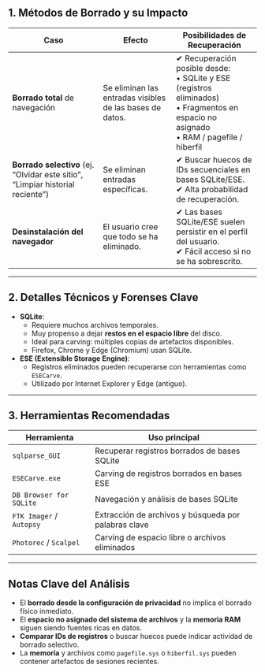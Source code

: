 ## 1. Métodos de Borrado y su Impacto

| Caso                                                                           | Efecto                                                   | Posibilidades de Recuperación                                                                                                                   |
| ------------------------------------------------------------------------------ | -------------------------------------------------------- | ----------------------------------------------------------------------------------------------------------------------------------------------- |
| **Borrado total** de navegación                                                | Se eliminan las entradas visibles de las bases de datos. | ✔ Recuperación posible desde: <br>• SQLite y ESE (registros eliminados) <br>• Fragmentos en espacio no asignado <br>• RAM / pagefile / hiberfil |
| **Borrado selectivo** (ej. “Olvidar este sitio”, “Limpiar historial reciente”) | Se eliminan entradas específicas.                        | ✔ Buscar huecos de IDs secuenciales en bases SQLite/ESE. <br>✔ Alta probabilidad de recuperación.                                               |
| **Desinstalación del navegador**                                               | El usuario cree que todo se ha eliminado.                | ✔ Las bases SQLite/ESE suelen persistir en el perfil del usuario. <br>✔ Fácil acceso si no se ha sobrescrito.                                   |

---

## 2. Detalles Técnicos y Forenses Clave

* **SQLite**:
	* Requiere muchos archivos temporales.
	* Muy propenso a dejar **restos en el espacio libre** del disco.
	* Ideal para carving: múltiples copias de artefactos disponibles.
	* Firefox, Chrome y Edge (Chromium) usan SQLite.
* **ESE (Extensible Storage Engine)**:
	* Registros eliminados pueden recuperarse con herramientas como `ESECarve`.
	* Utilizado por Internet Explorer y Edge (antiguo).

---

## 3. Herramientas Recomendadas

| Herramienta              | Uso principal                                        |
| ------------------------ | ---------------------------------------------------- |
| `sqlparse_GUI`           | Recuperar registros borrados de bases SQLite         |
| `ESECarve.exe`           | Carving de registros borrados en bases ESE           |
| `DB Browser for SQLite`  | Navegación y análisis de bases SQLite                |
| `FTK Imager` / `Autopsy` | Extracción de archivos y búsqueda por palabras clave |
| `Photorec` / `Scalpel`   | Carving de espacio libre o archivos eliminados       |

---

## Notas Clave del Análisis

* El **borrado desde la configuración de privacidad** no implica el borrado físico inmediato.
* El **espacio no asignado del sistema de archivos** y la **memoria RAM** siguen siendo fuentes ricas en datos.
* **Comparar IDs de registros** o buscar huecos puede indicar actividad de borrado selectivo.
* La **memoria** y archivos como `pagefile.sys` o `hiberfil.sys` pueden contener artefactos de sesiones recientes.
